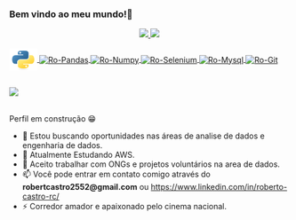 ### Bem vindo ao meu mundo!👋
<div align="center">
  <a href="https://github.com/roberto-castro-rc/roberto-castro-rc">
  <img height="180em" src="https://github-readme-stats.vercel.app/api?username=roberto-castro-rc&show_icons=true&theme=github_dark&include_all_commits=true&count_private=true"/>
  <img height="180em" src="https://github-readme-stats.vercel.app/api/top-langs/?username=roberto-castro-rc&layout=compact&langs_count=7&theme=github_dark"/>

</div>
  <div style="display: inline_block"><br>
  <img align="center" alt="Ro-Python" height="40" width="50" src="https://raw.githubusercontent.com/devicons/devicon/master/icons/python/python-original.svg">
  <img align="center" alt="Ro-Pandas" height="40" width="50" src="https://cdn.jsdelivr.net/gh/devicons/devicon/icons/pandas/pandas-original-wordmark.svg" />
  <img align="center" alt="Ro-Numpy" height="40" width="50" src="https://cdn.jsdelivr.net/gh/devicons/devicon/icons/numpy/numpy-original-wordmark.svg" />
  <img align="center" alt="Ro-Selenium" height="40" width="50" src="https://cdn.jsdelivr.net/gh/devicons/devicon/icons/selenium/selenium-original.svg" />
  <img align="center" alt="Ro-Mysql" height="40" width="50" src="https://cdn.jsdelivr.net/gh/devicons/devicon/icons/mysql/mysql-original-wordmark.svg" />
  <img align="center" alt="Ro-Git" height="40" width="50" src="https://cdn.jsdelivr.net/gh/devicons/devicon/icons/git/git-original.svg" /> 
</div>
  
  ##
  
<div> 
  <a href="https://www.linkedin.com/in/roberto-castro-rc/" target="_blank"><img src="https://img.shields.io/badge/-LinkedIn-%230077B5?style=for-the-badge&logo=linkedin&logoColor=white" target="_blank"></a>
</div>
  
  ## 
  
Perfil em construção 😁

- 🔭 Estou buscando oportunidades nas áreas de analise de dados e engenharia de dados.
- 🌱 Atualmente Estudando AWS.
- 👯 Aceito trabalhar com ONGs e projetos voluntários na area de dados.
- 📫 Você pode entrar em contato comigo através do __robertcastro2552@gmail.com__ ou https://www.linkedin.com/in/roberto-castro-rc/
- ⚡ Corredor amador e apaixonado pelo cinema nacional.
<!--
**roberto-castro-rc/roberto-castro-rc** is a ✨ _special_ ✨ repository because its `README.md` (this file) appears on your GitHub profile.

Here are some ideas to get you started:

- 🔭 I’m currently working on ...
- 🌱 I’m currently learning ...
- 👯 I’m looking to collaborate on ...
- 🤔 I’m looking for help with ...
- 💬 Ask me about ...
- 📫 How to reach me: ...
- 😄 Pronouns: ...
- ⚡ Fun fact: ...
-->
